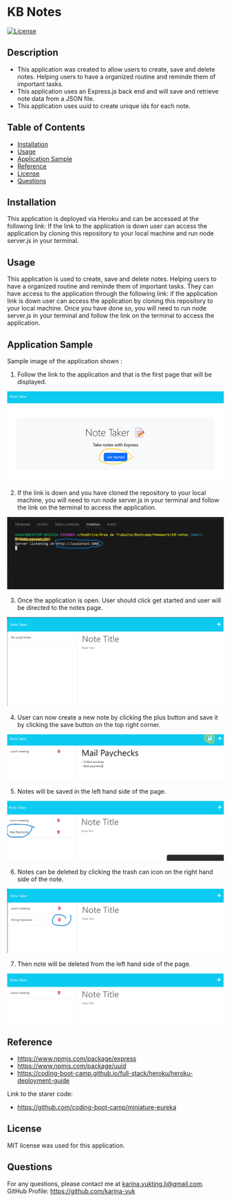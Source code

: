 # KB Notes

[![License](https://img.shields.io/badge/License-MIT-yellow.svg)](https://opensource.org/licenses/MIT)

## Description
-   This application was created to allow users to create, save and delete notes. Helping users to have a organized routine and reminde them of important tasks.
-   This application uses an Express.js back end and will save and retrieve note data from a JSON file. 
-   This application uses uuid to create unique ids for each note.
## Table of Contents

- [Installation](#installation)
- [Usage](#usage)
- [Application Sample](#application-sample)
- [Reference](#reference)
- [License](#license)
- [Questions](#questions)

## Installation
This application is deployed via Heroku and can be accessed at the following link: 
If the link to the application is down user can access the application by cloning this repository to your local machine and run node server.js in your terminal.

## Usage
This application is used to create, save and delete notes. Helping users to have a organized routine and reminde them of important tasks. They can have access to the application through the following link: 
if the application link is down user can access the application by cloning this repository to your local machine. Once you have done so, you will need to run node server.js in your terminal and follow the link on the terminal to access the application.

## Application Sample

Sample image of the application shown :

1. Follow the link to the application and that is the first page that will be displayed.

<img src="./images/First page.png">

2. If the link is down and you have cloned the repository to your local machine, you will need to run node server.js in your terminal and follow the link on the terminal to access the application.

<img src="./images/Run node terminal.png">

3. Once the application is open. User should click get started and user will be directed to the notes page.

<img src="./images/Notes page.png">

4. User can now create a new note by clicking the plus button and save it by clicking the save button on the top right corner.

<img src="./images/Adding new note.png">

5. Notes will be saved in the left hand side of the page. 

<img src="./images/New note saved.png">

6. Notes can be deleted by clicking the trash can icon on the right hand side of the note.

<img src="./images/Delete button.png">

7. Then note will be deleted from the left hand side of the page.

<img src="./images/Deleted.png">

## Reference

-   https://www.npmjs.com/package/express
-   https://www.npmjs.com/package/uuid
-   https://coding-boot-camp.github.io/full-stack/heroku/heroku-deployment-guide

Link to the starer code:
-   https://github.com/coding-boot-camp/miniature-eureka 

## License

MIT license was used for this application.

## Questions

For any questions, please contact me at <karina.yukting.li@gmail.com>.
GitHub Profile: https://github.com/karina-yuk
